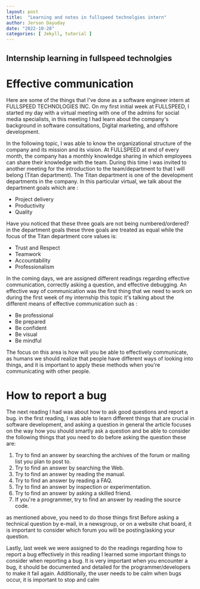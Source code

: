 ```yaml
---
layout: post
title:  "Learning and notes in fullspeed technolgies intern"
author: Jerson Dayuday
date: "2022-10-28"
categories: [ Jekyll, tutorial ]
---
```


## Internship learning in fullspeed technolgies	


# Effective communication
Here are some of the things that I've done as a software engineer intern at FULLSPEED TECHNOLOGIES INC. On my first initial week at FULLSPEED, I started my day with a virtual meeting with one of the admins for social media specialists, in this meeting I had learn about the company's background in software consultations, Digital marketing, and offshore development.

In the following topic, I was able to know the organizational structure of the company and its mission and its vision. At FULLSPEED at end of every month, the company has a monthly knowledge sharing in which employees can share their knowledge with the team. During this time I was invited to another meeting for the introduction to the team/department to that I will belong (Titan department). The Titan department is one of the development departments in the company. In this particular virtual, we talk about the department goals which are :

-   Project delivery
-   Productivity
-   Quality

Have you noticed that these three goals are not being numbered/ordered? in the department goals these three goals are treated as equal while the focus of the Titan department core values is: 

-   Trust and Respect
-   Teamwork
-   Accountability
-   Professionalism

In the coming days, we are assigned different readings regarding effective communication, correctly asking a question, and effective debugging. An effective way of communication was the first thing that we need to work on during the first week of my internship this topic it's talking about the different means of effective communication such as :

-   Be professional
-   Be prepared
-   Be confident
-   Be visual
-   Be mindful

The focus on this area is how will you be able to effectively communicate, as humans we should realize that people have different ways of looking into things, and it is important to apply these methods when you're communicating with other people.


# How to report a bug
The next reading I had was about how to ask good questions and report a bug. in the first reading, I was able to learn different things that are crucial in software development, and asking a question in general the article focuses on the way how you should smartly ask a question and be able to consider the following things that you need to do before asking the question these are: 

1.  Try to find an answer by searching the archives of the forum or mailing list you plan to post to.
2.  Try to find an answer by searching the Web.
3.  Try to find an answer by reading the manual.
4.  Try to find an answer by reading a FAQ.
5.  Try to find an answer by inspection or experimentation.
6.  Try to find an answer by asking a skilled friend.
7.  If you're a programmer, try to find an answer by reading the source code.

as mentioned above, you need to do those things first Before asking a technical question by e-mail, in a newsgroup, or on a website chat board, it is important to consider which forum you will be posting/asking your question.

Lastly, last week we were assigned to do the readings regarding how to report a bug effectively in this reading I learned some important things to consider when reporting a bug. It is very important when you encounter a bug, it should be documented and detailed for the programmer/developers to make it fail again. Additionally, the user needs to be calm when bugs occur, it is important to stop and calm